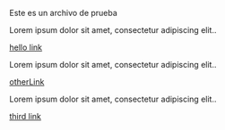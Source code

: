 Este es un archivo de prueba

Lorem ipsum dolor sit amet, consectetur adipiscing elit..

[hello link](/admin/table_edit/table_edit.cfm?action=edit&table_name=organizationsXcategories)

Lorem ipsum dolor sit amet, consectetur adipiscing elit..

[otherLink](https://google.com)

Lorem ipsum dolor sit amet, consectetur adipiscing elit..

[third link](https://google.com)